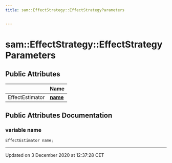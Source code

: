```yaml
---
title: sam::EffectStrategy::EffectStrategyParameters


---
```


# sam::EffectStrategy::EffectStrategyParameters





















## Public Attributes

|                | Name           |
| -------------- | -------------- |
| EffectEstimator | **[name](/doxygen/Classes/structsam_1_1_effect_strategy_1_1_effect_strategy_parameters/#variable-name)**  |
















## Public Attributes Documentation

### variable name

```cpp
EffectEstimator name;
```

































-------------------------------

Updated on  3 December 2020 at 12:37:28 CET